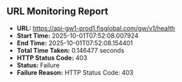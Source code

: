 ## URL Monitoring Report

- **URL:** https://api-gw1-prod1.fisglobal.com/gw/v1/health
- **Start Time:** 2025-10-01T07:52:08.007924
- **End Time:** 2025-10-01T07:52:08.154401
- **Total Time Taken:** 0.146477 seconds
- **HTTP Status Code:** 403
- **Status:** Failure
- **Failure Reason:** HTTP Status Code: 403
